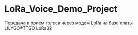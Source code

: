 # LoRa_Voice_Demo_Project
Передача и прием голоса через модем LoRa на базе платы LILYGO®TTGO LoRa32 
